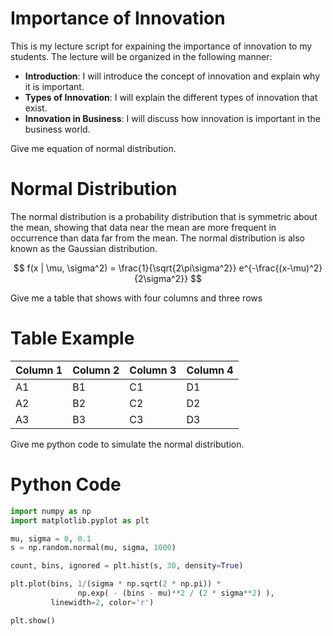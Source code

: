 # Importance of Innovation

This is my lecture script for expaining the importance of innovation to my students. The lecture will be organized in the following manner:

- **Introduction**: I will introduce the concept of innovation and explain why it is important.
- **Types of Innovation**: I will explain the different types of innovation that exist.
- **Innovation in Business**: I will discuss how innovation is important in the business world.


Give me equation of normal distribution.

# Normal Distribution

The normal distribution is a probability distribution that is symmetric about the mean, showing that data near the mean are more frequent in occurrence than data far from the mean. The normal distribution is also known as the Gaussian distribution.

$$
f(x | \mu, \sigma^2) = \frac{1}{\sqrt{2\pi\sigma^2}} e^{-\frac{(x-\mu)^2}{2\sigma^2}}
$$


Give me a table that shows with four columns and three rows

# Table Example

| Column 1 | Column 2 | Column 3 | Column 4 |
|----------|----------|----------|----------|
| A1       | B1       | C1       | D1       |
| A2       | B2       | C2       | D2       |
| A3       | B3       | C3       | D3       |


Give me python code to simulate the normal distribution.

# Python Code

```python
import numpy as np
import matplotlib.pyplot as plt

mu, sigma = 0, 0.1
s = np.random.normal(mu, sigma, 1000)

count, bins, ignored = plt.hist(s, 30, density=True)

plt.plot(bins, 1/(sigma * np.sqrt(2 * np.pi)) *
               np.exp( - (bins - mu)**2 / (2 * sigma**2) ),
         linewidth=2, color='r')

plt.show()
```



